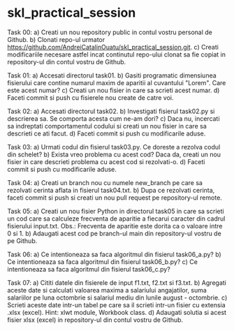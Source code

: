 # skl_practical_session
Task 00: 
	a) Creati un nou repository public in contul vostru personal de Github. 
	b) Clonati repo-ul urmator https://github.com/AndreiCatalinOuatu/skl_practical_session.git. 
	c) Creati modificariile necesare astfel incat continutul repo-ului clonat sa fie copiat in repository-ul 
	din contul vostru de Github. 

Task 01: 
	a) Accesati directorul task01. 
	b) Gasiti programatic dimensiunea fisierului care contine numarul maxim de aparitii al cuvantului "Lorem". Care 
	este acest numar? 
	c) Creati un nou fisier in care sa scrieti acest numar. 
	d) Faceti commit si push cu fisierele nou create de catre voi.

Task 02:
	a) Accesati directorul task02. 
	b) Investigati fisierul task02.py si descrierea sa. Se comporta acesta cum ne-am dori?
	c) Daca nu, incercati sa indreptati comportamentul codului si creati un nou fisier in care sa descrieti ce 
	ati facut.
	d) Faceti commit si push cu modificarile aduse. 

Task 03: 
	a) Urmati codul din fisierul task03.py. Ce doreste a rezolva codul din schelet? 
	b) Exista vreo problema cu acest cod? Daca da, creati un nou fisier in care descrieti problema
	cu acest cod si rezolvati-o. 
	d) Faceti commit si push cu modificarile aduse. 

Task 04: 
	a) Creati un branch nou cu numele new_branch pe care sa rezolvati cerinta aflata in fisierul task04.txt. 
	b) Dupa ce rezolvati cerinta, faceti commit si push si creati un nou pull request pe repository-ul 
	remote. 

Task 05: 
	a) Creati un nou fisier Python in directorul task05 in care sa scrieti un cod care sa calculeze frecventa de 
	aparitie a fiecarui caracter din cadrul fisierului input.txt. 
		Obs.: Frecventa de aparitie este dorita ca o valoare intre 0 si 1. 
	b) Adaugati acest cod pe branch-ul main din repository-ul vostru de pe Github. 

Task 06: 
	a) Ce intentioneaza sa faca algoritmul din fisierul task06_a.py? 
	b) Ce intentioneaza sa faca algoritmul din fisierul task06_b.py? 
	c) Ce intentioneaza sa faca algoritmul din fisierul task06_c.py? 

Task 07: 
	a) Cititi datele din fisierele de input f1.txt, f2.txt si f3.txt. 
	b) Agregati aceste date si calculati valoarea maxima a salariului angajatilor, suma salariilor pe luna octombrie si 
	salariul mediu din lunile august - octombrie. 
	c) Scrieti aceste date intr-un tabel pe care sa il scrieti intr-un fisier cu extensia .xlsx (excel). Hint: xlwt module, Workbook class.
	d) Adaugati solutia si acest fisier xlsx (excel) in repository-ul din contul vostru de Github. 

